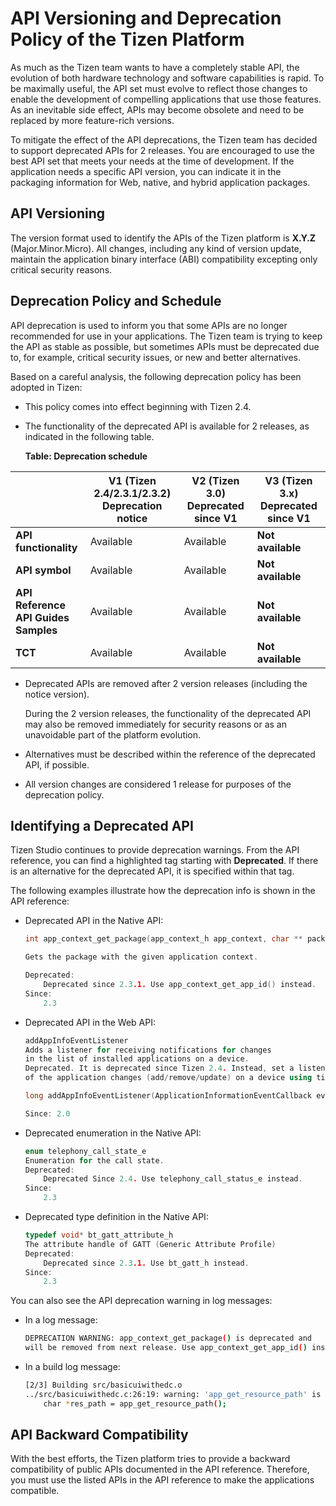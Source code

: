 
# API Versioning and Deprecation Policy of the Tizen Platform

As much as the Tizen team wants to have a completely stable API, the
evolution of both hardware technology and software capabilities is
rapid. To be maximally useful, the API set must evolve to reflect those
changes to enable the development of compelling applications that use
those features. As an inevitable side effect, APIs may become obsolete
and need to be replaced by more feature-rich versions.

To mitigate the effect of the API deprecations, the Tizen team has
decided to support deprecated APIs for 2 releases. You are encouraged to
use the best API set that meets your needs at the time of development.
If the application needs a specific API version, you can indicate it in
the packaging information for Web, native, and hybrid application
packages.

<a name="versioning"></a>
## API Versioning

The version format used to identify the APIs of the Tizen platform is
**X.Y.Z** (Major.Minor.Micro). All changes, including any kind of
version update, maintain the application binary interface (ABI)
compatibility excepting only critical security reasons.

<a name="policy"></a>
## Deprecation Policy and Schedule

API deprecation is used to inform you that some APIs are no longer
recommended for use in your applications. The Tizen team is trying to
keep the API as stable as possible, but sometimes APIs must be
deprecated due to, for example, critical security issues, or new and
better alternatives.

Based on a careful analysis, the following deprecation policy has been
adopted in Tizen:

-   This policy comes into effect beginning with Tizen 2.4.
-   The functionality of the deprecated API is available for 2 releases,
    as indicated in the following table.

    **Table: Deprecation schedule**

| | V1 (Tizen 2.4/2.3.1/2.3.2)<br>Deprecation notice | V2 (Tizen 3.0)<br>    Deprecated since V1 | V3 (Tizen 3.x)<br>Deprecated since V1 |
| --- | --- | --- | --- |
| **API functionality** | Available | Available | **Not available** |
| **API symbol** | Available | Available | **Not available** |
| **API Reference<br>API Guides<br>Samples** | Available | Available | **Not available** |
| **TCT** | Available | Available | **Not available** |

-   Deprecated APIs are removed after 2 version releases (including the
    notice version).

    During the 2 version releases, the functionality of the deprecated
    API may also be removed immediately for security reasons or as an
    unavoidable part of the platform evolution.

-   Alternatives must be described within the reference of the
    deprecated API, if possible.
-   All version changes are considered 1 release for purposes of the    deprecation policy.

<a name="identify"></a>
## Identifying a Deprecated API

Tizen Studio continues to provide deprecation warnings. From the API
reference, you can find a highlighted tag starting with **Deprecated**.
If there is an alternative for the deprecated API, it is specified
within that tag.

The following examples illustrate how the deprecation info is shown in
the API reference:

-   Deprecated API in the Native API:  
    ```c++
    int app_context_get_package(app_context_h app_context, char ** package)

    Gets the package with the given application context.

    Deprecated:
        Deprecated since 2.3.1. Use app_context_get_app_id() instead.
    Since:
        2.3
    ```

-   Deprecated API in the Web API:  
    ```c++
    addAppInfoEventListener
    Adds a listener for receiving notifications for changes
    in the list of installed applications on a device.
    Deprecated. It is deprecated since Tizen 2.4. Instead, set a listener for getting notified
    of the application changes (add/remove/update) on a device using tizen.package.setPackageInfoEventListener().

    long addAppInfoEventListener(ApplicationInformationEventCallback eventCallback);

    Since: 2.0
    ```

-   Deprecated enumeration in the Native API:  
    ```c++
    enum telephony_call_state_e
    Enumeration for the call state.
    Deprecated:
        Deprecated Since 2.4. Use telephony_call_status_e instead.
    Since:
        2.3
    ```

-   Deprecated type definition in the Native API:  
    ```c++
    typedef void* bt_gatt_attribute_h
    The attribute handle of GATT (Generic Attribute Profile)
    Deprecated:
        Deprecated since 2.3.1. Use bt_gatt_h instead.
    Since:
        2.3
    ```

You can also see the API deprecation warning in log messages:

-   In a log message:  
    ```bash
    DEPRECATION WARNING: app_context_get_package() is deprecated and
    will be removed from next release. Use app_context_get_app_id() instead.
    ```

-   In a build log message:  
    ```bash
    [2/3] Building src/basicuiwithedc.o
    ../src/basicuiwithedc.c:26:19: warning: 'app_get_resource_path' is deprecated [-Wdeprecated-declarations]
        char *res_path = app_get_resource_path();
    ```

<a name="compatibility"></a>
## API Backward Compatibility

With the best efforts, the Tizen platform tries to provide a backward
compatibility of public APIs documented in the API reference. Therefore,
you must use the listed APIs in the API reference to make the
applications compatible.
